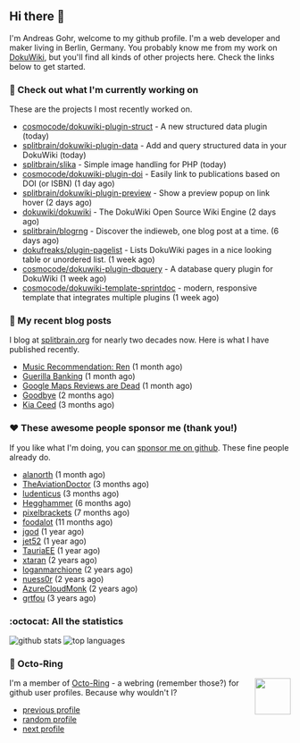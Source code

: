 ## Hi there :wave:

I'm Andreas Gohr, welcome to my github profile. I'm a web developer and maker living in Berlin, Germany. You probably know me from my work on [DokuWiki](https://github.com/splitbrain/dokuwiki), but you'll find all kinds of other projects here. Check the links below to get started.

### :hammer: Check out what I'm currently working on

These are the projects I most recently worked on.


- [cosmocode/dokuwiki-plugin-struct](https://github.com/cosmocode/dokuwiki-plugin-struct) - A new structured data plugin (today)
- [splitbrain/dokuwiki-plugin-data](https://github.com/splitbrain/dokuwiki-plugin-data) - Add and query structured data in your DokuWiki (today)
- [splitbrain/slika](https://github.com/splitbrain/slika) - Simple image handling for PHP (today)
- [cosmocode/dokuwiki-plugin-doi](https://github.com/cosmocode/dokuwiki-plugin-doi) - Easily link to publications based on DOI (or ISBN) (1 day ago)
- [splitbrain/dokuwiki-plugin-preview](https://github.com/splitbrain/dokuwiki-plugin-preview) - Show a preview popup on link hover (2 days ago)
- [dokuwiki/dokuwiki](https://github.com/dokuwiki/dokuwiki) - The DokuWiki Open Source Wiki Engine (2 days ago)
- [splitbrain/blogrng](https://github.com/splitbrain/blogrng) - Discover the indieweb, one blog post at a time. (6 days ago)
- [dokufreaks/plugin-pagelist](https://github.com/dokufreaks/plugin-pagelist) - Lists DokuWiki pages in a nice looking table or unordered list. (1 week ago)
- [cosmocode/dokuwiki-plugin-dbquery](https://github.com/cosmocode/dokuwiki-plugin-dbquery) - A database query plugin for DokuWiki (1 week ago)
- [cosmocode/dokuwiki-template-sprintdoc](https://github.com/cosmocode/dokuwiki-template-sprintdoc) - modern, responsive template that integrates multiple plugins (1 week ago)

### :scroll: My recent blog posts

I blog at [splitbrain.org](https://www.splitbrain.org) for nearly two decades now. Here is what I have published recently.


- [Music Recommendation: Ren](https://www.splitbrain.org/blog/2023-06/09-music_ren) (1 month ago)
- [Guerilla Banking](https://www.splitbrain.org/blog/2023-06/03-guerrilla_banking) (1 month ago)
- [Google Maps Reviews are Dead](https://www.splitbrain.org/blog/2023-05/24-google_maps_reviews_are_dead) (1 month ago)
- [Goodbye](https://www.splitbrain.org/blog/2023-05/13-goodbye) (2 months ago)
- [Kia Ceed](https://www.splitbrain.org/blog/2023-04/16-kia_ceed_phev) (3 months ago)

### :hearts:️ These awesome people sponsor me (thank you!)

If you like what I'm doing, you can [sponsor me on github](https://github.com/sponsors/splitbrain). These fine people already do.


- [alanorth](https://github.com/alanorth) (1 month ago)
- [TheAviationDoctor](https://github.com/TheAviationDoctor) (3 months ago)
- [ludenticus](https://github.com/ludenticus) (3 months ago)
- [Hegghammer](https://github.com/Hegghammer) (6 months ago)
- [pixelbrackets](https://github.com/pixelbrackets) (7 months ago)
- [foodalot](https://github.com/foodalot) (11 months ago)
- [jgod](https://github.com/jgod) (1 year ago)
- [jet52](https://github.com/jet52) (1 year ago)
- [TauriaEE](https://github.com/TauriaEE) (1 year ago)
- [xtaran](https://github.com/xtaran) (2 years ago)
- [loganmarchione](https://github.com/loganmarchione) (2 years ago)
- [nuess0r](https://github.com/nuess0r) (2 years ago)
- [AzureCloudMonk](https://github.com/AzureCloudMonk) (2 years ago)
- [grtfou](https://github.com/grtfou) (3 years ago)

### :octocat: All the statistics

 ![github stats](https://github-readme-stats.vercel.app/api?username=splitbrain&show_icons=true&hide_title=true)
![top languages](https://github-readme-stats.vercel.app/api/top-langs/?username=splitbrain&layout=compact)


### :octopus: Octo-Ring

<img width="64" height="65" src="https://octo-ring.com/static/img/octo.png" align="right" alt="">

I'm a member of [Octo-Ring](https://octo-ring.com/) - a webring (remember those?) for github user profiles. Because why wouldn't I? 

* [previous profile](https://octo-ring.com/p/splitbrain/prev)
* [random profile](https://octo-ring.com/p/splitbrain/random)
* [next profile](https://octo-ring.com/p/splitbrain/next)

